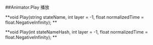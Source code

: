 ##Animator.Play 播放

**void Play(string stateName, int layer = -1, float normalizedTime = float.NegativeInfinity); **

**void Play(int stateNameHash, int layer = -1, float normalizedTime = float.NegativeInfinity); **

